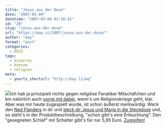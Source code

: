 ```yaml
---
title: "Jesus aus der Dose"
date: "2007-03-04"
datetime: "2007-03-04 01:16:41"
id: "20"
slug: "jesus-aus-der-dose"
url: "https://eay.cc/2007/jesus-aus-der-dose/"
author: "eay"
format: "post"
categories:
  - 0815
tags:
  - bizarres
  - konsum
  - religion
meta:
  - yourls_shorturl: "http://eay.li/wq"
---
```


[![](/uploads/2007/nachtlicht.jpg)](http://www.flickr.com/photos/eay/409254015/)Ich hab ja prinzipiell nichts gegen religiöse Fanatiker Mitschäfchen und bin natürlich auch [vorne mit dabei](http://eay.cc/blog/2005/08/generation_jp2.shtml), wenn's um Religionskriege geht, klar. Aber was mir heute zugespielt wurde, ist schon äußerst merkwürdig: Weck den [Ned Flanders](http://simpsonspedia.net/index.php?title=Ned_Flanders) in dir und [steck dir Jesus und Maria in die Steckdose](http://www.flickr.com/photos/eay/409254015/) und, so steht's in der Produktbeschreibung, "schon gibt's eine Erleuchtung". Den "gesegneten Schlaf" mit Schalter gibt's für nur 5,95 Euro. [Zugreifen!](http://www.flickr.com/photos/eay/409254015/)
